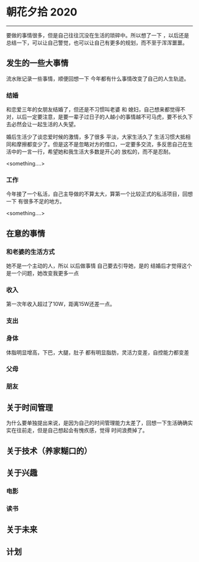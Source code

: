# 朝花夕拾 2020

---



要做的事情很多，但是自己往往沉没在生活的琐碎中。所以想了一下 ，以后还是总结一下，可以让自己警觉，也可以让自己有更多的规划，而不至于浑浑噩噩。

## 发生的一些大事情

流水账记录一些事情，顺便回想一下 今年都有什么事情改变了自己的人生轨迹。

### 结婚

和恋爱三年的女朋友结婚了，但还是不习惯叫老婆 和 媳妇，自己想来都觉得不对，以后一定要注意，是要一辈子过日子的人越小的事情越不可马虎，要不长久下去必然会让一起生活的人失望。

婚后生活少了谈恋爱时候的激情，多了很多 平淡，大家生活久了 生活习惯大抵相同和摩擦都变少了。但是这不是忽略对方的借口，一定要多交流，多反思自己在生活中的一言一行，希望她和我生活大多数是开心的 放松的，而不是忍耐。

<something....>

### 工作

今年接了一个私活，自己主导做的不算太大，算第一个比较正式的私活项目，回想一下 有很多不足的地方。

<something....>

## 在意的事情

### 和老婆的生活方式

她不是一个主动的人，所以 以后做事情 自己要去引导她，是的 结婚后才觉得这个是一个问题，她改变我更多一点

### 收入

第一次年收入超过了10W，距离15W还差一点。

### 支出



### 身体

体脂明显增高，下巴，大腿，肚子 都有明显脂肪，灵活力变差，自控能力都变差

### 父母

### 朋友

## 关于时间管理

为什么要单独提出来说，是因为自己的时间管理能力太差了，回想一下生活确确实实在往前走，但是自己想起会有愧疚感，觉得 时间浪费掉了。



## 关于技术（养家糊口的）



## 关于兴趣

### 电影

### 读书

##  关于未来

## 计划

